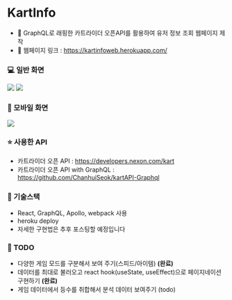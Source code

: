 # KartInfo

* 🔑 GraphQL로 래핑한 카트라이더 오픈API를 활용하여 유저 정보 조회 웹페이지 제작
* 🔗 웹페이지 링크 : https://kartinfoweb.herokuapp.com/

### 💻 일반 화면
<img src = "https://i.imgur.com/svTm3pQ.png">
<img src = "https://i.imgur.com/ehxJtCS.png">

### 📱 모바일 화면
<img src = "https://i.imgur.com/xNHrbiF.png">

### ⭐ 사용한 API
* 카트라이더 오픈 API : https://developers.nexon.com/kart
* 카트라이더 오픈 API with GraphQL : https://github.com/ChanhuiSeok/kartAPI-Graphql

### 🚀 기술스택
* React, GraphQL, Apollo, webpack 사용
* heroku deploy
* 자세한 구현법은 추후 포스팅할 예정입니다

### 🎯 TODO
* 다양한 게임 모드를 구분해서 보여 주기(스피드/아이템) **(완료)**
* 데이터를 최대로 불러오고 react hook(useState, useEffect)으로 페이지네이션 구현하기 **(완료)**
* 게임 데이터에서 등수를 취합해서 분석 데이터 보여주기 (todo)
